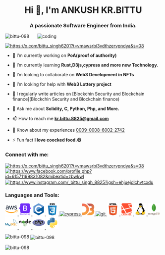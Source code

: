 <h1 align="center">Hi 👋, I'm ANKUSH KR.BITTU</h1>
<h3 align="center">A passionate Software Engineer from India.</h3>
<img align="right" alt="coding" width="400 src="https://www.istockphoto.com/photos/coding">


<p align="left"> <img src="https://komarev.com/ghpvc/?username=bittu-098&label=Profile%20views&color=0e75b6&style=flat" alt="bittu-098" /> </p>

<p align="left"> <a href="https://twitter.com/https://x.com/bittu_singh6201?t=vmawsrbi3vdthzervpndya&s=08" target="blank"><img src="https://img.shields.io/twitter/follow/https://x.com/bittu_singh6201?t=vmawsrbi3vdthzervpndya&s=08?logo=twitter&style=for-the-badge" alt="https://x.com/bittu_singh6201?t=vmawsrbi3vdthzervpndya&s=08" /></a> </p>

- 🔭 I’m currently working on **PoA(proof of authority)**

- 🌱 I’m currently learning **Rust,D3js,cypress and more new Technology.**

- 👯 I’m looking to collaborate on **Web3 Development in NFTs**

- 🤝 I’m looking for help with **Web3 Lottery project**

- 📝 I regularly write articles on [Blockchin Security and Blockchain finance](Blockchin Security and Blockchain finance)

- 💬 Ask me about **Solidity, C, Python, Php, and More.**

- 📫 How to reach me **kr.bittu.8825@gmail.com**

- 📄 Know about my experiences [0009-0008-6002-2742](0009-0008-6002-2742)

- ⚡ Fun fact **I love coocked food.😋**

<h3 align="left">Connect with me:</h3>
<p align="left">
<a href="https://twitter.com/https://x.com/bittu_singh6201?t=vmawsrbi3vdthzervpndya&s=08" target="blank"><img align="center" src="https://raw.githubusercontent.com/rahuldkjain/github-profile-readme-generator/master/src/images/icons/Social/twitter.svg" alt="https://x.com/bittu_singh6201?t=vmawsrbi3vdthzervpndya&s=08" height="30" width="40" /></a>
<a href="https://fb.com/https://www.facebook.com/profile.php?id=61571199831082&mibextid=zbwkwl" target="blank"><img align="center" src="https://raw.githubusercontent.com/rahuldkjain/github-profile-readme-generator/master/src/images/icons/Social/facebook.svg" alt="https://www.facebook.com/profile.php?id=61571199831082&mibextid=zbwkwl" height="30" width="40" /></a>
<a href="https://instagram.com/https://www.instagram.com/_bittu_singh_8825?igsh=ehjuejdlchvtcxdu" target="blank"><img align="center" src="https://raw.githubusercontent.com/rahuldkjain/github-profile-readme-generator/master/src/images/icons/Social/instagram.svg" alt="https://www.instagram.com/_bittu_singh_8825?igsh=ehjuejdlchvtcxdu" height="30" width="40" /></a>
</p>

<h3 align="left">Languages and Tools:</h3>
<p align="left"> <a href="https://aws.amazon.com" target="_blank" rel="noreferrer"> <img src="https://raw.githubusercontent.com/devicons/devicon/master/icons/amazonwebservices/amazonwebservices-original-wordmark.svg" alt="aws" width="40" height="40"/> </a> <a href="https://getbootstrap.com" target="_blank" rel="noreferrer"> <img src="https://raw.githubusercontent.com/devicons/devicon/master/icons/bootstrap/bootstrap-plain-wordmark.svg" alt="bootstrap" width="40" height="40"/> </a> <a href="https://www.cprogramming.com/" target="_blank" rel="noreferrer"> <img src="https://raw.githubusercontent.com/devicons/devicon/master/icons/c/c-original.svg" alt="c" width="40" height="40"/> </a> <a href="https://www.w3schools.com/css/" target="_blank" rel="noreferrer"> <img src="https://raw.githubusercontent.com/devicons/devicon/master/icons/css3/css3-original-wordmark.svg" alt="css3" width="40" height="40"/> </a> <a href="https://www.cypress.io" target="_blank" rel="noreferrer"> <img src="https://raw.githubusercontent.com/simple-icons/simple-icons/6e46ec1fc23b60c8fd0d2f2ff46db82e16dbd75f/icons/cypress.svg" alt="cypress" width="40" height="40"/> </a> <a href="https://d3js.org/" target="_blank" rel="noreferrer"> <img src="https://raw.githubusercontent.com/devicons/devicon/master/icons/d3js/d3js-original.svg" alt="d3js" width="40" height="40"/> </a> <a href="https://git-scm.com/" target="_blank" rel="noreferrer"> <img src="https://www.vectorlogo.zone/logos/git-scm/git-scm-icon.svg" alt="git" width="40" height="40"/> </a> <a href="https://www.w3.org/html/" target="_blank" rel="noreferrer"> <img src="https://raw.githubusercontent.com/devicons/devicon/master/icons/html5/html5-original-wordmark.svg" alt="html5" width="40" height="40"/> </a> <a href="https://laravel.com/" target="_blank" rel="noreferrer"> <img src="https://raw.githubusercontent.com/devicons/devicon/master/icons/laravel/laravel-plain-wordmark.svg" alt="laravel" width="40" height="40"/> </a> <a href="https://www.linux.org/" target="_blank" rel="noreferrer"> <img src="https://raw.githubusercontent.com/devicons/devicon/master/icons/linux/linux-original.svg" alt="linux" width="40" height="40"/> </a> <a href="https://www.mongodb.com/" target="_blank" rel="noreferrer"> <img src="https://raw.githubusercontent.com/devicons/devicon/master/icons/mongodb/mongodb-original-wordmark.svg" alt="mongodb" width="40" height="40"/> </a> <a href="https://www.mysql.com/" target="_blank" rel="noreferrer"> <img src="https://raw.githubusercontent.com/devicons/devicon/master/icons/mysql/mysql-original-wordmark.svg" alt="mysql" width="40" height="40"/> </a> <a href="https://nodejs.org" target="_blank" rel="noreferrer"> <img src="https://raw.githubusercontent.com/devicons/devicon/master/icons/nodejs/nodejs-original-wordmark.svg" alt="nodejs" width="40" height="40"/> </a> <a href="https://www.php.net" target="_blank" rel="noreferrer"> <img src="https://raw.githubusercontent.com/devicons/devicon/master/icons/php/php-original.svg" alt="php" width="40" height="40"/> </a> <a href="https://www.python.org" target="_blank" rel="noreferrer"> <img src="https://raw.githubusercontent.com/devicons/devicon/master/icons/python/python-original.svg" alt="python" width="40" height="40"/> </a> </p>

<p><img align="left" src="https://github-readme-stats.vercel.app/api/top-langs?username=bittu-098&show_icons=true&locale=en&layout=compact" alt="bittu-098" /></p>

<p>&nbsp;<img align="center" src="https://github-readme-stats.vercel.app/api?username=bittu-098&show_icons=true&locale=en" alt="bittu-098" /></p>

<p><img align="center" src="https://github-readme-streak-stats.herokuapp.com/?user=bittu-098&" alt="bittu-098" /></p>
